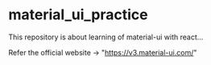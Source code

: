 # material_ui_practice

This repository is about learning of material-ui with react...

Refer the official website -> "https://v3.material-ui.com/"
